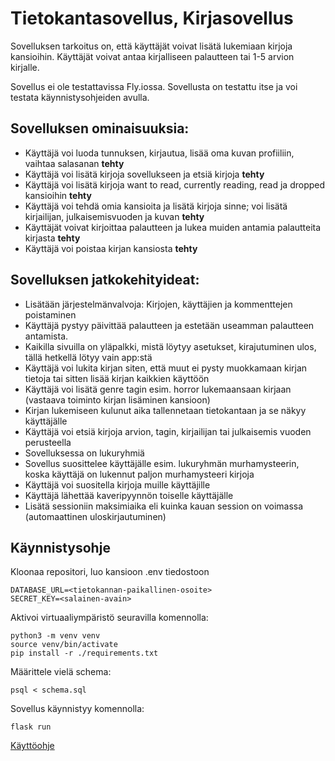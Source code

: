 # Tietokantasovellus, Kirjasovellus
Sovelluksen tarkoitus on, että käyttäjät voivat lisätä lukemiaan kirjoja kansioihin. Käyttäjät voivat antaa kirjalliseen palautteen tai 1-5 arvion kirjalle.

Sovellus ei ole testattavissa Fly.iossa. Sovellusta on testattu itse ja voi testata käynnistysohjeiden avulla.
## Sovelluksen ominaisuuksia:
- Käyttäjä voi luoda tunnuksen, kirjautua, lisää oma kuvan profiiliin, vaihtaa salasanan  **tehty**
- Käyttäjä voi lisätä kirjoja sovellukseen ja etsiä kirjoja **tehty**
- Käyttäjä voi lisätä kirjoja want to read, currently reading, read ja dropped kansioihin **tehty**
- Käyttäjä voi tehdä omia kansioita ja lisätä kirjoja sinne; voi lisätä kirjailijan, julkaisemisvuoden ja kuvan **tehty**
- Käyttäjät voivat kirjoittaa palautteen ja lukea muiden antamia palautteita kirjasta **tehty**
- Käyttäjä voi poistaa kirjan kansiosta **tehty**


## Sovelluksen jatkokehityideat:
- Lisätään järjestelmänvalvoja: Kirjojen, käyttäjien ja kommenttejen poistaminen
- Käyttäjä pystyy päivittää palautteen ja estetään useamman palautteen antamista.
- Kaikilla sivuilla on yläpalkki, mistä löytyy asetukset, kirajutuminen ulos, tällä hetkellä lötyy vain app:stä
- Käyttäjä voi lukita kirjan siten, että muut ei pysty muokkamaan kirjan tietoja tai sitten lisää kirjan kaikkien käyttöön
- Käyttäjä voi lisätä genre tagin esim. horror lukemaansaan kirjaan (vastaava toiminto kirjan lisäminen kansioon)
- Kirjan lukemiseen kulunut aika tallennetaan tietokantaan ja se näkyy käyttäjälle
- Käyttäjä voi etsiä kirjoja arvion, tagin, kirjailijan tai julkaisemis vuoden perusteella
- Sovelluksessa on lukuryhmiä
- Sovellus suosittelee käyttäjälle esim. lukuryhmän murhamysteerin, koska käyttäjä on lukennut paljon murhamysteeri kirjoja 
- Käyttäjä voi suositella kirjoja muille käyttäjille
- Käyttäjä lähettää kaveripyynnön toiselle käyttäjälle
- Lisätä sessioniin maksimiaika eli kuinka kauan session on voimassa (automaattinen uloskirjautuminen)


## Käynnistysohje
Kloonaa repositori, luo kansioon .env tiedostoon 
```
DATABASE_URL=<tietokannan-paikallinen-osoite>
SECRET_KEY=<salainen-avain>
```
Aktivoi virtuaaliympäristö seuravilla komennolla:
```
python3 -m venv venv
source venv/bin/activate
pip install -r ./requirements.txt
```
Määrittele vielä schema:
```
psql < schema.sql
```
Sovellus käynnistyy komennolla:
```
flask run
```
[Käyttöohje](./manual.md)
